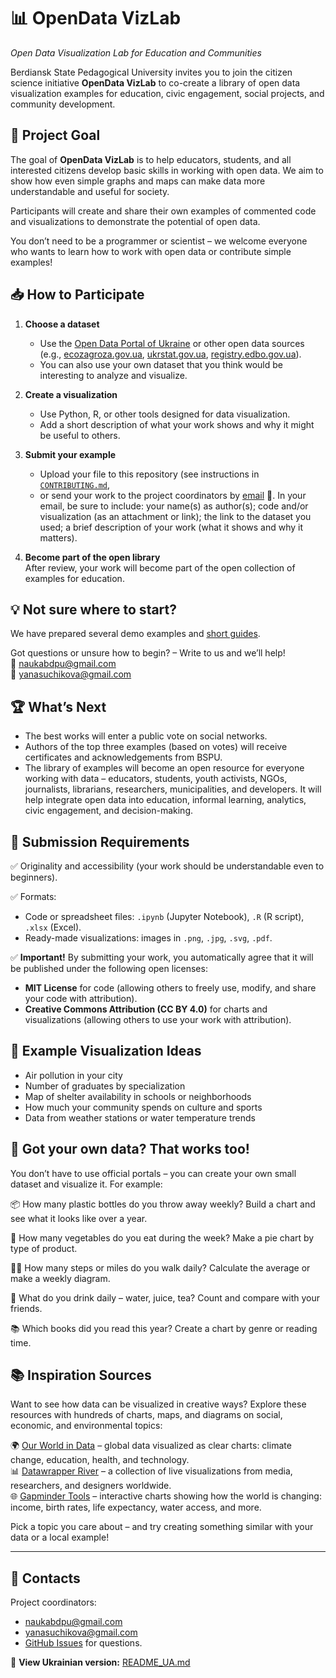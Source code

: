 # 📊 OpenData VizLab

*Open Data Visualization Lab for Education and Communities*

Berdiansk State Pedagogical University invites you to join the citizen science initiative **OpenData VizLab** to co-create a library of open data visualization examples for education, civic engagement, social projects, and community development.

## 🎯 Project Goal

The goal of **OpenData VizLab** is to help educators, students, and all interested citizens develop basic skills in working with open data. We aim to show how even simple graphs and maps can make data more understandable and useful for society.

Participants will create and share their own examples of commented code and visualizations to demonstrate the potential of open data.

You don’t need to be a programmer or scientist – we welcome everyone who wants to learn how to work with open data or contribute simple examples!

## 📥 How to Participate

1. **Choose a dataset**  
   - Use the [Open Data Portal of Ukraine](https://data.gov.ua/) or other open data sources (e.g., [ecozagroza.gov.ua](https://ecozagroza.gov.ua), [ukrstat.gov.ua](https://ukrstat.gov.ua), [registry.edbo.gov.ua](https://registry.edbo.gov.ua/opendata/)).  
   - You can also use your own dataset that you think would be interesting to analyze and visualize.  

2. **Create a visualization**  
   - Use Python, R, or other tools designed for data visualization.  
   - Add a short description of what your work shows and why it might be useful to others.  

3. **Submit your example**  
   - Upload your file to this repository (see instructions in [`CONTRIBUTING.md`](CONTRIBUTING.md),  
   - or send your work to the project coordinators by [email](mailto:naukabdpu@gmail.com) 📧. In your email, be sure to include: your name(s) as author(s); code and/or visualization (as an attachment or link); the link to the dataset you used; a brief description of your work (what it shows and why it matters).  

4. **Become part of the open library**  
After review, your work will become part of the open collection of examples for education.

## 💡 Not sure where to start?

We have prepared several demo examples and [short guides](https://github.com/Berdyansk-State-Pedagogical-University/OpenData-VizLab/blob/main/CONTRIBUTING.md).  

Got questions or unsure how to begin? – Write to us and we’ll help!  
📧 naukabdpu@gmail.com  
📧 yanasuchikova@gmail.com

## 🏆 What’s Next

- The best works will enter a public vote on social networks.  
- Authors of the top three examples (based on votes) will receive certificates and acknowledgements from BSPU.  
- The library of examples will become an open resource for everyone working with data – educators, students, youth activists, NGOs, journalists, librarians, researchers, municipalities, and developers. It will help integrate open data into education, informal learning, analytics, civic engagement, and decision-making.  

## 📜 Submission Requirements

✅ Originality and accessibility (your work should be understandable even to beginners).  

✅ Formats:  
- Code or spreadsheet files: `.ipynb` (Jupyter Notebook), `.R` (R script), `.xlsx` (Excel).  
- Ready-made visualizations: images in `.png`, `.jpg`, `.svg`, `.pdf`.  

✅ **Important!** By submitting your work, you automatically agree that it will be published under the following open licenses:  
- **MIT License** for code (allowing others to freely use, modify, and share your code with attribution).  
- **Creative Commons Attribution (CC BY 4.0)** for charts and visualizations (allowing others to use your work with attribution).  

## 🧭 Example Visualization Ideas

- Air pollution in your city  
- Number of graduates by specialization  
- Map of shelter availability in schools or neighborhoods  
- How much your community spends on culture and sports  
- Data from weather stations or water temperature trends

## 🧩 Got your own data? That works too!  

You don’t have to use official portals – you can create your own small dataset and visualize it. For example:  

📦 How many plastic bottles do you throw away weekly? Build a chart and see what it looks like over a year.

🥗 How many vegetables do you eat during the week? Make a pie chart by type of product.

🚶‍♂️ How many steps or miles do you walk daily? Calculate the average or make a weekly diagram.

🧃 What do you drink daily – water, juice, tea? Count and compare with your friends.  

📚 Which books did you read this year? Create a chart by genre or reading time.  

## 📚 Inspiration Sources

Want to see how data can be visualized in creative ways? Explore these resources with hundreds of charts, maps, and diagrams on social, economic, and environmental topics:  

🌍 [Our World in Data](https://ourworldindata.org/) – global data visualized as clear charts: climate change, education, health, and technology.  
📊 [Datawrapper River](https://river.datawrapper.de/) – a collection of live visualizations from media, researchers, and designers worldwide.  
🌐 [Gapminder Tools](https://gapminder.org/tools) – interactive charts showing how the world is changing: income, birth rates, life expectancy, water access, and more.  

Pick a topic you care about – and try creating something similar with your data or a local example!  

---

## 📧 Contacts

Project coordinators:  
- [naukabdpu@gmail.com](mailto:naukabdpu@gmail.com)  
- [yanasuchikova@gmail.com](mailto:yanasuchikova@gmail.com)  
- [GitHub Issues](https://github.com/OpenData-VizLab/issues) for questions.  

🔗 **View Ukrainian version:** [README_UA.md](README_UA.md)
